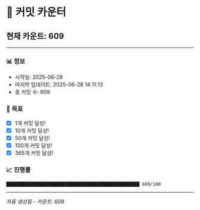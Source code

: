 # 🔢 커밋 카운터

## 현재 카운트: 609

---

### 📊 정보
- 시작일: 2025-06-28
- 마지막 업데이트: 2025-06-28 14:11:13
- 총 커밋 수: 609

### 🎯 목표
- [x] 1개 커밋 달성!
- [x] 10개 커밋 달성!
- [x] 50개 커밋 달성!
- [x] 100개 커밋 달성!
- [x] 365개 커밋 달성!

### 📈 진행률
```
██████████████████████████████████████████████████ 609/100
```

---
*자동 생성됨 - 카운트: 609*
